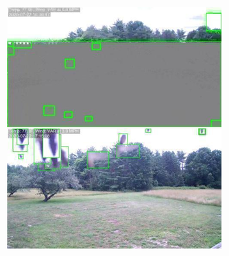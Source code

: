 ![20200722-162623-165628](in/20200722/20200722-162623-165628_0_.jpg)
![20200722-165633-172638](in/20200722/20200722-165633-172638_0_.jpg)
